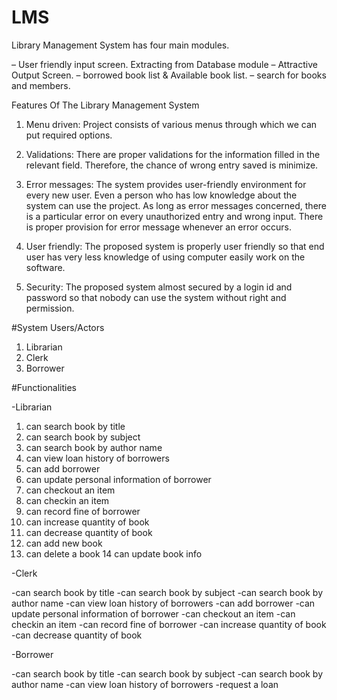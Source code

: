 # LMS
Library Management System has four main modules. 

– User friendly input screen. Extracting from Database module 
– Attractive Output Screen. 
– borrowed book list & Available book list. 
– search for books and members.

Features Of The Library Management System

1. Menu driven: Project consists of various menus through which we can put required options.
2. Validations: There are proper validations for the information filled in the relevant field. Therefore, the chance of wrong entry saved is minimize.

3. Error messages: The system provides user-friendly environment for every new user. Even a person who has low knowledge about the system can use the project. As long as error messages concerned, there is a particular error on every unauthorized entry and wrong input. There is proper provision for error message whenever an error occurs.
4. User friendly: The proposed system is properly user friendly so that end user has very less knowledge of using computer easily work on the software.
5. Security: The proposed system almost secured by a login id and password so that nobody can use the system without right and permission.

#System Users/Actors

1. Librarian
2. Clerk
3. Borrower

#Functionalities

-Librarian

1. can search book by title
2. can search book by subject
3. can search book by author name
4. can view loan history of borrowers
5. can add borrower
6. can update personal information of borrower
7. can checkout an item
8. can checkin an item
9. can record fine of borrower
10. can increase quantity of book
11. can decrease quantity of book
12. can add new book
13. can delete a book
14 can update book info

-Clerk

  -can search book by title
  -can search book by subject
  -can search book by author name
  -can view loan history of borrowers
  -can add borrower
  -can update personal information of borrower
  -can checkout an item
  -can checkin an item
  -can record fine of borrower
  -can increase quantity of book
  -can decrease quantity of book

-Borrower

  -can search book by title
  -can search book by subject
  -can search book by author name
  -can view loan history of borrowers
  -request a loan
